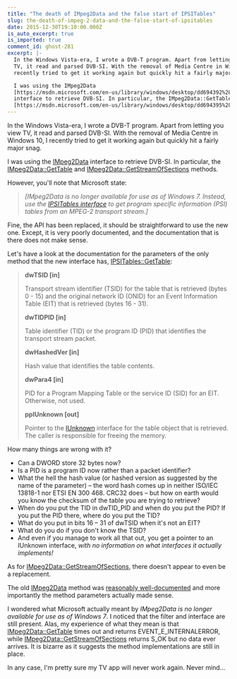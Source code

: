 ```yaml
---
title: "The death of IMpeg2Data and the false start of IPSITables"
slug: the-death-of-impeg-2-data-and-the-false-start-of-ipsitables
date: 2015-12-30T19:10:00.000Z
is_auto_excerpt: true
is_imported: true
comment_id: ghost-281
excerpt: |-
  In the Windows Vista-era, I wrote a DVB-T program. Apart from letting you view
  TV, it read and parsed DVB-SI. With the removal of Media Centre in Windows 10, I
  recently tried to get it working again but quickly hit a fairly major snag.

  I was using the IMpeg2Data
  [https://msdn.microsoft.com/en-us/library/windows/desktop/dd694392%28v=vs.85%29.aspx]
  interface to retrieve DVB-SI. In particular, the IMpeg2Data::GetTable
  [https://msdn.microsoft.com/en-us/library/windows/desktop/dd694395%28v=vs.85%29
---
```


In the Windows Vista-era, I wrote a DVB-T program. Apart from letting you view
TV, it read and parsed DVB-SI. With the removal of Media Centre in Windows 10, I
recently tried to get it working again but quickly hit a fairly major snag.

I was using the
[IMpeg2Data](https://msdn.microsoft.com/en-us/library/windows/desktop/dd694392%28v=vs.85%29.aspx)
interface to retrieve DVB-SI. In particular, the
[IMpeg2Data::GetTable](https://msdn.microsoft.com/en-us/library/windows/desktop/dd694395%28v=vs.85%29.aspx)
and
[IMpeg2Data::GetStreamOfSections](https://msdn.microsoft.com/en-us/library/windows/desktop/dd694394%28v=vs.85%29.aspx)
methods.

However, you'll note that Microsoft state:

> _\[IMpeg2Data is no longer available for use as of Windows 7. Instead, use the
> [IPSITables interface](https://msdn.microsoft.com/en-us/library/windows/desktop/dd694840%28v=vs.85%29.aspx)
> to get program specific information (PSI) tables from an MPEG-2 transport
> stream.]_

Fine, the API has been replaced, it should be straightforward to use the new
one. Except, it is very poorly documented, and the documentation that is there
does not make sense.

Let's have a look at the documentation for the parameters of the only method
that the new interface has,
[IPSITables::GetTable](https://msdn.microsoft.com/en-us/library/windows/desktop/dd694841%28v=vs.85%29.aspx):

> **dwTSID \[in]**
>
> Transport stream identifier (TSID) for the table that is retrieved (bytes
> 0 - 15) and the original network ID (ONID) for an Event Information Table
> (EIT) that is retrieved (bytes 16 - 31).
>
> **dwTIDPID \[in]**
>
> Table identifier (TID) or the program ID (PID) that identifies the transport
> stream packet.
>
> **dwHashedVer \[in]**
>
> Hash value that identifies the table contents.
>
> **dwPara4 \[in]**
>
> PID for a Program Mapping Table or the service ID (SID) for an EIT. Otherwise,
> not used.
>
> **ppIUnknown \[out]**
>
> Pointer to the
> [IUnknown](https://msdn.microsoft.com/en-us/library/windows/desktop/ee125031%28v=vs.85%29.aspx)
> interface for the table object that is retrieved. The caller is responsible
> for freeing the memory.

How many things are wrong with it?

- Can a DWORD store 32 bytes now?
- Is a PID is a program ID now rather than a packet identifier?
- What the hell the hash value (or hashed version as suggested by the name of
  the parameter) – the word hash comes up in neither ISO/IEC 13818-1 nor ETSI EN
  300 468. CRC32 does – but how on earth would you know the checksum of the
  table you are trying to retrieve?
- When do you put the TID in dwTID_PID and when do you put the PID? If you put
  the PID there, where do you put the TID?
- What do you put in bits 16 – 31 of dwTSID when it's not an EIT?
- What do you do if you don't know the TSID?
- And even if you manage to work all that out, you get a pointer to an IUnknown
  interface, _with no information on what interfaces it actually implements!_

As for
[IMpeg2Data::GetStreamOfSections](https://msdn.microsoft.com/en-us/library/windows/desktop/dd694394%28v=vs.85%29.aspx),
there doesn't appear to even be a replacement.

The old
[IMpeg2Data](https://msdn.microsoft.com/en-us/library/windows/desktop/dd694392%28v=vs.85%29.aspx)
method was
[reasonably well-documented](https://msdn.microsoft.com/en-us/library/windows/desktop/dd693084%28v=vs.85%29.aspx)
and more importantly the method parameters actually made sense.

I wondered what Microsoft actually meant by _IMpeg2Data is no longer available
for use as of Windows 7_. I noticed that the filter and interface are still
present. Alas, my experience of what they mean is that
[IMpeg2Data::GetTable](https://msdn.microsoft.com/en-us/library/windows/desktop/dd694395%28v=vs.85%29.aspx)
times out and returns EVENT_E_INTERNALERROR, while
[IMpeg2Data::GetStreamOfSections](https://msdn.microsoft.com/en-us/library/windows/desktop/dd694394%28v=vs.85%29.aspx)
returns S_OK but no data ever arrives. It is bizarre as it suggests the method
implementations are still in place.

In any case, I'm pretty sure my TV app will never work again. Never mind...
